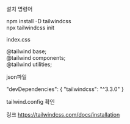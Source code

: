 설치 명령어

npm install -D tailwindcss<br>
npx tailwindcss init

index.css

@tailwind base;<br>
@tailwind components;<br>
@tailwind utilities;<br>

json파일

"devDependencies": {
"tailwindcss": "^3.3.0"
}

tailwind.config
확인

링크
https://tailwindcss.com/docs/installation
